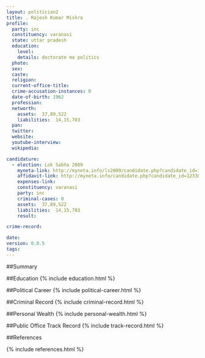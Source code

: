 ```yaml
---
layout: politician2
title: . Rajesh Kumar Mishra
profile: 
  party: inc
  constituency: varanasi
  state: uttar pradesh
  education: 
    level: 
    details: doctorate ma politics
  photo: 
  sex: 
  caste: 
  religion: 
  current-office-title: 
  crime-accusation-instances: 0
  date-of-birth: 1962
  profession: 
  networth: 
    assets:  37,89,522
    liabilities:  14,15,703
  pan: 
  twitter: 
  website: 
  youtube-interview: 
  wikipedia: 

candidature: 
  - election: Lok Sabha 2009
    myneta-link: http://myneta.info/ls2009/candidate.php?candidate_id=1233
    affidavit-link: http://myneta.info/candidate.php?candidate_id=1233&scan=original
    expenses-link: 
    constituency: varanasi 
    party: inc
    criminal-cases: 0
    assets:  37,89,522
    liabilities:  14,15,703
    result:  

crime-record: 

date: 
version: 0.0.5
tags: 
---
```

##Summary


##Education
{% include education.html %}


##Political Career
{% include political-career.html %}


##Criminal Record
{% include criminal-record.html %}


##Personal Wealth
{% include personal-wealth.html %}


##Public Office Track Record
{% include track-record.html %}


##References


{% include references.html %}